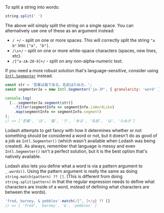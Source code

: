 To split a string into words:

```javascript
string.split(' ')
```

The above will simply split the string on a single space. You can alternatively use one of these as an argument instead:
* `/ +/` - split on one or more spaces. This will correctly split the string `"a    b"` into `["a", "b"]`.
* `/\s+/` - split on one or more white-space characters (spaces, new lines, etc).
* `/[^a-zA-Z0-9]+/` - split on any non-alpha-numeric text.

If you need a more robust solution that's language-sensitive, consider using [`Intl.Segmenter`](https://developer.mozilla.org/en-US/docs/Web/JavaScript/Reference/Global_Objects/Intl/Segmenter) instead.

```javascript
const str = '吾輩は猫である。名前はたぬき。';
const segmenterJa = new Intl.Segmenter('ja-JP', { granularity: 'word' });

console.log(
  [...segmenterJa.segment(str)]
    .filter(segmentInfo => segmentInfo.isWordLike)
    .map(segmentInfo => segmentInfo.segment)
);
// => ['吾輩', 'は', '猫', 'で', 'ある', '名前', 'は', 'たぬき']
```

Lodash attempts to get fancy with how it determines whether or not something should be considered a word or not, but it doesn't do as good of a job as `Intl.Segmenter()` (which wasn't available when Lodash was being created). As always, remember that language is messy and even `Intl.Segmenter()` isn't a perfect solution, but it is the best option that's natively available.

Lodash also lets you define what a word is via a pattern argument to `_.words()`. Using the pattern argument is really the same as doing `string.match(pattern) ?? []`. (This is different from doing `string.split(pattern)` in that the regular expression needs to define what characters are inside of a word, instead of defining what characters are between the words).

```javascript
'fred, barney, & pebbles'.match(/[^, ]+/g) ?? []
// => [ 'fred', 'barney', '&', 'pebbles' ]
```
